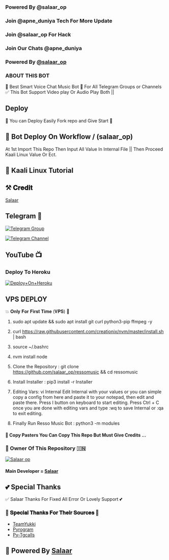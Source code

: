 ### Powered By @salaar_op 

### Join @apne_duniya Tech For More Update

### Join @salaar_op For Hack

### Join Our Chats @apne_duniya 


### Powered By [@salaar_op](https://t.me/salaar_op)


### ABOUT THIS BOT
🥀 Best Smart Voice Chat Music Bot 📢 For All Telegram Groups or Channels ✅ This Bot Support Video play Or Audio Play Both ||

## Deploy
🌷 You can Deploy Easily Fork repo and Give Start 🌷

## 🥀 Bot Deploy On Workflow / (salaar_op)
 At 1st Import This Repo Then Input All Value In Internal File || Then Proceed Kaali Linux Value Or Ect.

## 🥀 Kaali Linux Tutorial



## ⚒️ 𝐂𝐫𝐞𝐝𝐢𝐭
[Salaar](https://t.me/salaar_op)

## Telegram 🏪

[![Telegram Group](https://graph.org/file/d6c2a96729e384af81c53.jpg)](https://t.me/apne_duniya)

[![Telegram Channel](https://graph.org/file/d6c2a96729e384af81c53.jpg)](https://t.me/apne_duniya07)

## YouTube 📺



### Deploy To Heroku

[![Deploy+On+Heroku](https://www.herokucdn.com/deploy/button.svg)](https://dashboard.heroku.com/new?template=https://github.com/Salaarop07/salaarmusic)

## VPS DEPLOY                                                                                          
💥 𝐎𝐧𝐥𝐲 𝐅𝐨𝐫 𝐅𝐢𝐫𝐬𝐭 𝐓𝐢𝐦𝐞 (𝐕𝐏𝐒) 💞

1) sudo apt update && sudo apt install git curl python3-pip ffmpeg -y

2) curl https://raw.githubusercontent.com/creationix/nvm/master/install.sh | bash

3) source ~/.bashrc

4) nvm install node

5. Clone the Repository :
git clone https://github.com/salaar_op/ressomusic &&  cd ressomusic 

6. Install Installer : 
pip3 install -r Installer

8. Editing Vars:
vi Internal 
Edit Internal with your values or you can simple copy a config from here and paste it to your notepad, then edit and paste there.
Press I button on keyboard to start editing.
Press Ctrl + C  once you are done with editing vars and type :wq to save Internal or :qa to exit editing.

9. Finally Run Resso Music Bot :
python3 -m modules 


#### 🥺 Copy Pasters You Can Copy This Repo But Must Give Credits ...

### 🌷 Owner Of This Repository 🇮🇳
[![Salaar op ](https://graph.org/file/1451cef01fb5bbc080f2a.jpg)](https://t.me/salaar_op)


#### Main Developer = [Salaar](https://t.me/salaar_op)

## 💕 Special Thanks

✅ Salaar Thanks For Fixed All Error Or Lovely Support 💕

### 🥳 𝐒𝐩𝐞𝐜𝐢𝐚𝐥 𝐓𝐡𝐚𝐧𝐤𝐬 𝐅𝐨𝐫 𝐓𝐡𝐞𝐢𝐫 𝐒𝐨𝐮𝐫𝐜𝐞𝐬 🥳

- [TeamYukki](https://github.com/teamyukki)
- [Pyrogram](https://github.com/pyrogram/pyrogram)
- [Py-Tgcalls](https://github.com/pytgcalls/pytgcalls)

## 🥀 Powered By [Salaar](https://t.me/salaar_op) 
